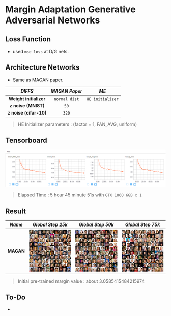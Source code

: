 # Margin Adaptation Generative Adversarial Networks

## Loss Function

* used ``mse loss`` at D/G nets.

## Architecture Networks

* Same as MAGAN paper.

*DIFFS* | *MAGAN Paper* | *ME*  |
 :---:  |     :---:      | :---: |
 **Weight initializer** | ``normal dist`` | ``HE initializer`` |
 **z noise (MNIST)** | ``50`` | `` `` |
 **z noise (cifar-10)** | ``320`` | `` `` |
  
> HE Initializer parameters       : (factor = 1, FAN_AVG, uniform)

## Tensorboard

![result](./magan_tb.png)

> Elapsed Time : 5 hour 45 minute 51s with ``GTX 1060 6GB x 1``

## Result

*Name* | *Global Step 25k* | *Global Step 50k* | *Global Step 75k*
:---: | :---: | :---: | :---:
**MAGAN**      | ![img](./gen_img/train_00025000.png) | ![img](./gen_img/train_00050000.png) | ![img](./gen_img/train_00075000.png)

> Initial pre-trained margin value : about 3.0585415484215974

## To-Do
* 